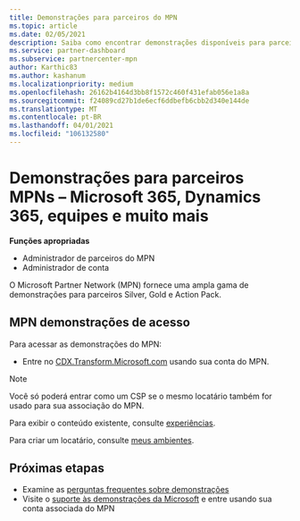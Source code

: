```yaml
---
title: Demonstrações para parceiros do MPN
ms.topic: article
ms.date: 02/05/2021
description: Saiba como encontrar demonstrações disponíveis para parceiros MPN Silver, Gold e Action Pack.
ms.service: partner-dashboard
ms.subservice: partnercenter-mpn
author: Karthic83
ms.author: kashanum
ms.localizationpriority: medium
ms.openlocfilehash: 26162b4164d3bb8f1572c460f431efab056e1a8a
ms.sourcegitcommit: f24089cd27b1de6ecf6ddbefb6cbb2d340e144de
ms.translationtype: MT
ms.contentlocale: pt-BR
ms.lasthandoff: 04/01/2021
ms.locfileid: "106132580"
---
```

# <a name="demos-for-mpn-partners--microsoft-365-dynamics-365-teams-and-more"></a>Demonstrações para parceiros MPNs – Microsoft 365, Dynamics 365, equipes e muito mais

**Funções apropriadas**

- Administrador de parceiros do MPN
- Administrador de conta

O Microsoft Partner Network (MPN) fornece uma ampla gama de demonstrações para parceiros Silver, Gold e Action Pack.

## <a name="access-mpn-demos"></a>MPN demonstrações de acesso

Para acessar as demonstrações do MPN:

- Entre no [CDX.Transform.Microsoft.com](https://cdx.transform.microsoft.com/) usando sua conta do MPN.

>[!NOTE]
>Você só poderá entrar como um CSP se o mesmo locatário também for usado para sua associação do MPN.

Para exibir o conteúdo existente, consulte [experiências](https://cdx.transform.microsoft.com/experiences).

Para criar um locatário, consulte [meus ambientes](https://cdx.transform.microsoft.com/my-tenants).

## <a name="next-steps"></a>Próximas etapas

- Examine as [perguntas frequentes sobre demonstrações](https://cdx.transform.microsoft.com/help/faq)
- Visite o [suporte às demonstrações da Microsoft](https://cdx.transform.microsoft.com/submit-request) e entre usando sua conta associada do MPN
